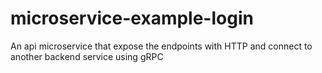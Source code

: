 # microservice-example-login
An api microservice that expose the endpoints with HTTP and connect to another backend service using gRPC
